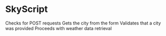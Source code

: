# SkyScript
Checks for POST requests Gets the city from the form Validates that a city was provided Proceeds with weather data retrieval
